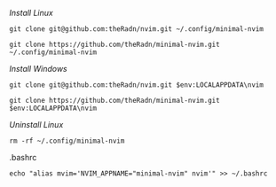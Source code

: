 *Install Linux*
```
git clone git@github.com:theRadn/nvim.git ~/.config/minimal-nvim
```
```
git clone https://github.com/theRadn/minimal-nvim.git ~/.config/minimal-nvim
```

*Install Windows*
```
git clone git@github.com:theRadn/nvim.git $env:LOCALAPPDATA\nvim
```
```
git clone https://github.com/theRadn/minimal-nvim.git $env:LOCALAPPDATA\nvim
```

*Uninstall Linux*
```
rm -rf ~/.config/minimal-nvim
```

.bashrc
```
echo "alias mvim='NVIM_APPNAME="minimal-nvim" nvim'" >> ~/.bashrc
```
